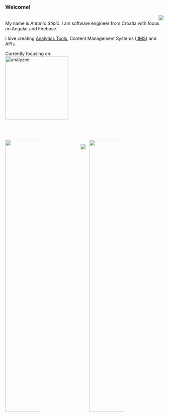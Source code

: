 ### Welcome!

<img align="right" src="https://github-profile-trophy.vercel.app/?username=AntonioStipic&rank=-B,-C&column=3&margin-w=15&margin-h=15">

<br>
My name is <i>Antonio Stipić</i>. I am software engineer from Croatia with focus on Angular and Firebase.

I love creating <a target="_blank" href="https://analyzee.io">Analytics Tools</a>, Content Management Systems (<a target="_blank" href="https://github.com/Jaspero/JMS">JMS</a>) and APIs.

Currently focusing on:
<br>
<a href="https://analyzee.io" target="_blank">
  <img alt="analyzee" src="https://user-images.githubusercontent.com/8955582/218164963-57012592-42d3-4591-b893-b76686da583e.png" width="200">
</a>

<br>
<br>
<br>

<div align="left">
  <img src="https://github-readme-stats.vercel.app/api?username=AntonioStipic&show_icons=true&count_private=true&bg_color=00000000&include_all_commits=true" align="left" style="width: 47%"/>
</div>  
 
<div align="left">
  <img src="https://github-readme-streak-stats.herokuapp.com/?user=AntonioStipic&mode=daily&card_width=467" align="right" style="width: 47%"/>
</div>

![](https://hit.yhype.me/github/profile?user_id=8955582)

